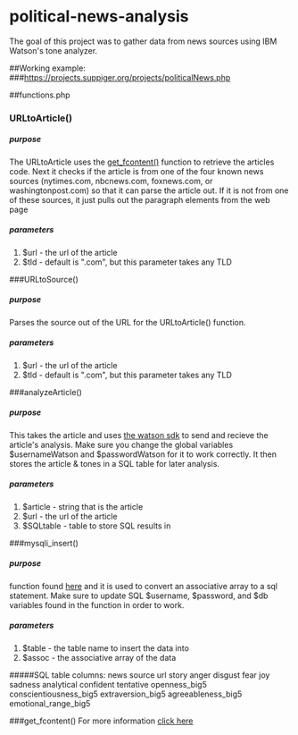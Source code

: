# political-news-analysis
The goal of this project was to gather data from news sources using IBM Watson's tone analyzer.

##Working example:
###https://projects.suppiger.org/projects/politicalNews.php

##functions.php
### URLtoArticle()

##### purpose
The URLtoArticle uses the [get_fcontent()](https://stackoverflow.com/a/5402193/7873106 "get_fcontent()") function to retrieve the articles code.  Next it checks if the article is from one of the four known news sources (nytimes.com, nbcnews.com, foxnews.com, or washingtonpost.com) so that it can parse the article out.  If it is not from one of these sources, it just pulls out the paragraph elements from the web page

##### parameters
1. $url - the url of the article
2. $tld - default is ".com", but this parameter takes any TLD

###URLtoSource()

##### purpose
Parses the source out of the URL for the URLtoArticle() function.

##### parameters
1. $url - the url of the article
2. $tld - default is ".com", but this parameter takes any TLD

###analyzeArticle()

##### purpose
This takes the article and uses [the watson sdk](https://github.com/CognitiveBuild/WatsonPHPSDK "the watson sdk") to send and recieve the article's analysis.  Make sure you change the global variables $usernameWatson and $passwordWatson for it to work correctly.  It then stores the article & tones in a SQL table for later analysis.

##### parameters
1. $article - string that is the article
2. $url - the url of the article
3. $SQLtable - table to store SQL results in

###mysqli_insert()

##### purpose
function found  [here](https://stackoverflow.com/a/13480009/7873106 "here") and it is used to convert an associative array to a sql statement.  Make sure to update SQL $username, $password, and $db variables found in the function in order to work.

##### parameters
1. $table - the table name to insert the data into
2. $assoc - the associative array of the data

#####SQL table columns:
news source
url
story
anger
disgust
fear
joy
sadness
analytical
confident
tentative
openness_big5
conscientiousness_big5
extraversion_big5
agreeableness_big5
emotional_range_big5

###get_fcontent()
For more information [click here](https://stackoverflow.com/a/5402193/7873106 "get_fcontent()") 
